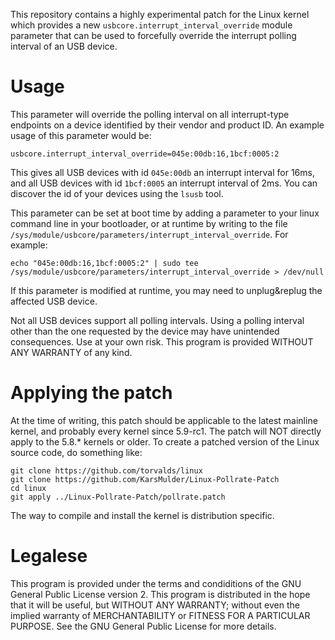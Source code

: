 This repository contains a highly experimental patch for the Linux kernel which provides a new `usbcore.interrupt_interval_override` module parameter that can be used to forcefully override the interrupt polling interval of an USB device.

# Usage

This parameter will override the polling interval on all interrupt-type endpoints on a device identified by their vendor and product ID. An example usage of this parameter would be:

```usbcore.interrupt_interval_override=045e:00db:16,1bcf:0005:2```

This gives all USB devices with id `045e:00db` an interrupt interval for 16ms, and all USB devices with id `1bcf:0005` an interrupt interval of 2ms. You can discover the id of your devices using the `lsusb` tool.

This parameter can be set at boot time by adding a parameter to your linux command line in your bootloader, or at runtime by writing to the file `/sys/module/usbcore/parameters/interrupt_interval_override`. For example:

```echo "045e:00db:16,1bcf:0005:2" | sudo tee /sys/module/usbcore/parameters/interrupt_interval_override > /dev/null```

If this parameter is modified at runtime, you may need to unplug&replug the affected USB device.

Not all USB devices support all polling intervals. Using a polling interval other than the one requested by the device may have unintended consequences. Use at your own risk. This program is provided WITHOUT ANY WARRANTY of any kind.

# Applying the patch

At the time of writing, this patch should be applicable to the latest mainline kernel, and probably every kernel since 5.9-rc1. The patch will NOT directly apply to the 5.8.* kernels or older. To create a patched version of the Linux source code, do something like:

```
git clone https://github.com/torvalds/linux
git clone https://github.com/KarsMulder/Linux-Pollrate-Patch
cd linux
git apply ../Linux-Pollrate-Patch/pollrate.patch
```

The way to compile and install the kernel is distribution specific.

# Legalese

This program is provided under the terms and condiditions of the GNU General Public License version 2. This program is distributed in the hope that it will be useful, but WITHOUT ANY WARRANTY; without even the implied warranty of MERCHANTABILITY or FITNESS FOR A PARTICULAR PURPOSE. See the GNU General Public License for more details.

